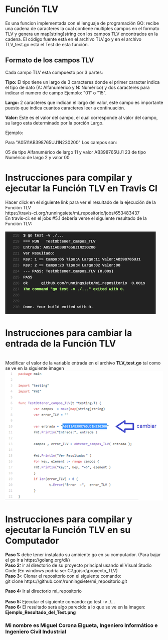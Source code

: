 <h1>Función TLV</h1>
Es una funcion implementada con el lenguaje de programación GO: recibe una cadena de caracteres la cual contiene multiples campos en el formato TLV y genera un map[string]string con los campos TLV encontrados en la cadena. El código fuente está en el archivo TLV.go y en el archivo TLV_test.go está el Test de esta función. 

<br>
<h2>Formato de los campos TLV</h2>
Cada campo TLV esta compuesto por 3 partes:
<br>

<b>Tipo:</b> El tipo tiene un largo de 3 caracteres donde el primer caracter indica el tipo de dato (A: Alfanumérico y N: Numérico) y dos caracteres para indicar el numero de campo Ejemplo: "01" o "15".
<br>

<b>Largo:</b> 2 caracteres que indican el largo del valor, este campo es importante puesto que indica cuantos caracteres leer a continuación.
<br>

<b>Valor:</b> Este es el valor del campo, el cual corresponde al valor del campo, su largo esta determinado por la porción Largo.
<br>

Ejemplo:

Para "A0511AB398765UJ1N230200" Los campos son:

05 de tipo Alfanumérico de largo 11 y valor AB398765UJ1
23 de tipo Numérico de largo 2 y valor 00
<br>

<h1>Instrucciones para compilar y ejecutar la Función TLV en Travis CI</h1>
Hacer click en el siguiente link para ver el resultado de la ejecución de la Función TLV
<br>
https://travis-ci.org/runningsiete/mi_repositorio/jobs/653483437
<br>
En travis-ci: en el jobs #5.1 debería verse el siguiente resultado de la Función TLV: 
<br><br>
<img src="https://github.com/runningsiete/mi_repositorio/blob/master/Ejemplo_Resultado_del_Test.png" alt="Test Ejemplo">


<h1>Instrucciones para cambiar la entrada de la Función TLV</h1>
<br>
Modificar el valor de la variable entrada en el archivo <b>TLV_test.go</b> tal como se ve en la siguiente imagen
<br>
<img src="https://github.com/runningsiete/mi_repositorio/blob/master/Modificar_la_Entrada.png" alt="Cambiar la entrada">

<h1>Instrucciones para compilar y ejecutar la Función TLV en su Computador</h1>
<b>Paso 1:</b> debe tener instalado su ambiente go en su computador. (Para bajar el go ir a https://golang.org/dl/)
<br>
<b>Paso 2:</b> ir al directorio de su proyecto principal usando el Visual Studio Code (En windows podría ser C:\go\src\proyecto_TLV)
<br>
<b>Paso 3:</b>: Clonar el repositorio con el siguiente comando: 
<br>
        git clone https://github.com/runningsiete/mi_repositorio.git

<b>Paso 4:</b> Ir al directorio mi_repositorio  
<br>
<b>Paso 5:</b> Ejecutar el siguiente comando:   go test -v ./...
<br>
<b>Paso 6:</b> El resultado será algo parecido a lo que se ve en la imagen: <b>Ejemplo_Resultado_del_Test.png</b>
<br>
<h3>Mi nombre es Miguel Corona Elgueta, Ingeniero Informático e Ingeniero Civil Industrial</h3>
<br>
